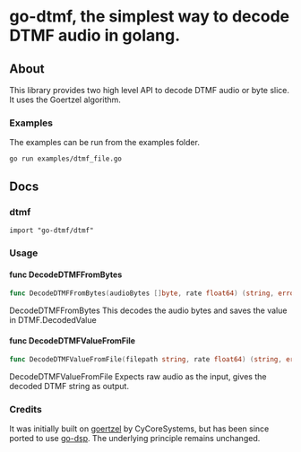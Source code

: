 # go-dtmf, the simplest way to decode DTMF audio in golang. 

## About
This library provides two high level API to decode DTMF audio or byte slice. 
It uses the Goertzel algorithm. 

### Examples
The examples can be run from the examples folder.

``go run examples/dtmf_file.go``

## Docs

### dtmf

    import "go-dtmf/dtmf"


### Usage

#### func  DecodeDTMFFromBytes

```go
func DecodeDTMFFromBytes(audioBytes []byte, rate float64) (string, error)
```
DecodeDTMFFromBytes This decodes the audio bytes and saves the value in
DTMF.DecodedValue

#### func  DecodeDTMFValueFromFile

```go
func DecodeDTMFValueFromFile(filepath string, rate float64) (string, error)
```
DecodeDTMFValueFromFile Expects raw audio as the input, gives the decoded DTMF
string as output.



### Credits
It was initially built on [goertzel](https://github.com/CyCoreSystems/goertzel) by CyCoreSystems, but has been since ported to use [go-dsp](https://github.com/samuel/go-dsp).
The underlying principle remains unchanged.
